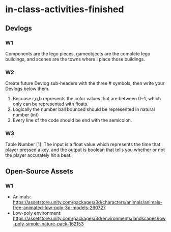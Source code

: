 # in-class-activities-finished
## Devlogs
### W1
Components are the lego pieces, gameobjects are the complete lego buildings, 
and scenes are the towns where I place those buildings.

### W2
Create future Devlog sub-headers with the three # symbols, then write your Devlogs below them.

1. Becuase r,g,b represents the color values that are between 0~1, which only can be represented with floats.
2. Logically the number ball bounced should be represented in natural number (int)
3. Every line of the code should be end with the semicolon.

### W3

Table Number [1]: The input is a float value which represents the time that player pressed a key, and the output is boolean that tells you whether or not the player accurately hit a beat. 


## Open-Source Assets
### W1
- Animals: https://assetstore.unity.com/packages/3d/characters/animals/animals-free-animated-low-poly-3d-models-260727 
- Low-poly environment: https://assetstore.unity.com/packages/3d/environments/landscapes/low-poly-simple-nature-pack-162153 
